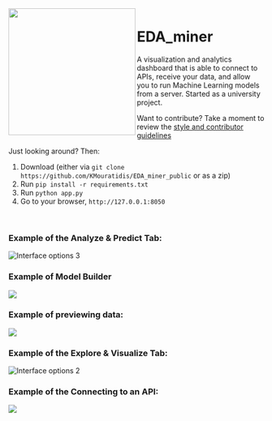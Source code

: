 <img src="https://raw.githubusercontent.com/KMouratidis/EDA_miner_public/master/assets/images/y2d.png" width="250" align="left">

# EDA_miner

A visualization and analytics dashboard that is able to connect to APIs, receive your data,
and allow you to run Machine Learning models from a server. Started as a university project.


Want to contribute? Take a moment to review the [style and contributor guidelines](https://github.com/KMouratidis/EDA_miner_public/wiki/Style-guide-and-contributor-guidelines)

Just looking around? Then:
1. Download (either via `git clone https://github.com/KMouratidis/EDA_miner_public` or as a zip)
2. Run `pip install -r requirements.txt`
3. Run `python app.py`
4. Go to your browser, `http://127.0.0.1:8050`

<br>

### Example of the Analyze & Predict Tab:

![Interface options 3](https://raw.githubusercontent.com/KMouratidis/EDA_miner_public/master/images/screenshots/FittingModels.png)

### Example of Model Builder

![](https://raw.githubusercontent.com/KMouratidis/EDA_miner_public/master/images/screenshots/ModelBuilder.png)

### Example of previewing data:

![](https://raw.githubusercontent.com/KMouratidis/EDA_miner_public/master/images/screenshots/Preview_Data.png)

### Example of the Explore & Visualize Tab:

![Interface options 2](https://raw.githubusercontent.com/KMouratidis/EDA_miner_public/master/images/screenshots/Baseline.png)

### Example of the Connecting to an API:

![](https://raw.githubusercontent.com/KMouratidis/EDA_miner_public/master/images/screenshots/API_connect.png)


